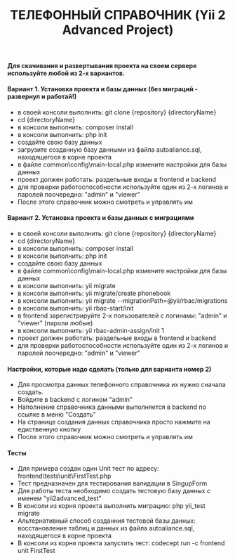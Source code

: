 <p align="center">
    <h1 align="center">ТЕЛЕФОННЫЙ СПРАВОЧНИК (Yii 2 Advanced Project)</h1>
    <br>
</p>

#### Для скачивания и развертывания проекта на своем сервере используйте любой из 2-х вариантов.


#### Вариант 1. Установка проекта и базы данных (без миграций - развернул и работай!)

* в своей консоли выполнить: git clone {repository} {directoryName}
* cd {directoryName}
* в консоли выполнить: composer install
* в консоли выполнить: php init
* создайте свою базу данных
* загрузите созданную базу данными из файла autoaliance.sql, находящегося в корне проекта
* в файле common\config\main-local.php измените настройки для базы данных
* проект должен работать: раздельные входы в frontend и backend
* для проверки работоспособности используйте один из 2-х логинов и паролей поочередно: "admin" и "viewer"
* После этого справочник можно смотреть и управлять им


#### Вариант 2. Установка проекта и базы данных с миграциями

* в своей консоли выполнить: git clone {repository} {directoryName}
* cd {directoryName}
* в консоли выполнить: composer install
* в консоли выполнить: php init
* создайте свою базу данных
* в файле common\config\main-local.php измените настройки для базы данных
* в консоли выполнить: yii migrate
* в консоли выполнить: yii migrate/create phonebook
* в консоли выполнить: yii migrate --migrationPath=@yii/rbac/migrations
* в консоли выполнить: yii rbac-start/init
* в frontend зарегистрируйте 2-х пользователей с логинами: "admin" и "viewer" (пароли любые)
* в консоли выполнить: yii rbac-admin-assign/init 1
* проект должен работать: раздельные входы в frontend и backend
* для проверки работоспособности используйте один из 2-х логинов и паролей поочередно: "admin" и "viewer"


#### Настройки, которые надо сделать (только для варианта номер 2)

* Для просмотра данных телефонного справочника их нужно сначала создать.
* Войдите в backend c логином "admin" 
* Наполнение справочника данными выполняется в backend по ссылке в меню "Создать"
* На странице создания данных справочника просто нажмите на едиственную кнопку
* После этого справочник можно смотреть и управлять им


#### Тесты
* Для примера создан один Unit тест по адресу: frontend\tests\unit\FirstTest.php
* Тест предназначен для тестирования валидации в SingupForm
* Для работы теста необходимо создать тестовую базу данных с именем "yii2advanced_test"
* В консоли из корня проекта выполнить миграцию: php yii_test migrate
* Альтернативный способ созданния тестовой базы данных: восстановление таблиц и данных из файла autoaliance.sql, находящегося в корне проекта
* В консоли из корня проекта запустить тест: codecept run -c frontend unit FirstTest
